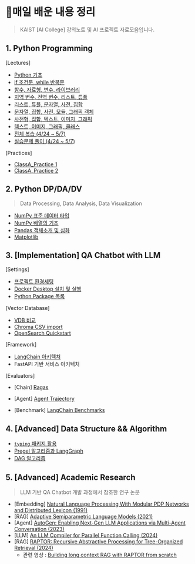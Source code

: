 # 💾매일 배운 내용 정리



> KAIST [AI College]  강의노트 및 AI 프로젝트 자료모음입니다.



## 1. Python Programming

[Lectures]

- [Python 기초](notes/0424_PythonBasic.md)
- [if 조건문, while 반복문](notes/0425_IfWhile.md)
- [함수, 자료형, 변수, 라이브러리](notes/0426_FuncLib.md)
- [지역 변수, 전역 변수, 리스트, 튜플](notes/0427_Variables.md)
- [리스트, 튜플, 문자열, 사전, 집합](notes/0428_ListTuple.md)
- [문자열, 집합, 사전, 모듈, 그래픽 객체](notes/0501_StrDict.md)
- [사전형, 집합, 텍스트, 이미지, 그래픽](notes/0502_ImgGraphic.md)
- [텍스트, 이미지, 그래픽, 클래스](notes/0503_Class.md)
- [전체 복습 (4/24 ~ 5/7)](notes/0509_Review.md)
- [실습문제 풀이 (4/24 ~ 5/7)](notes/0510_QAPractice.md)

[Practices]

- [ClassA_Practice 1](notes/0430_Practice1.md)
- [ClassA_Practice 2](notes/0507_Practice2.md)



## 2. Python DP/DA/DV 

> Data Processing, Data Analysis, Data Visualization

- [NumPy 표준 데이터 타입](notes/0511_NumPy.md)
- [NumPy 배열의 기초](notes/0512_NumPy2.md)
- [Pandas 객체소개 및 심화](notes/0515_Pandas.md)
- [Matplotlib](notes/0517_Matplotlib.md)



## 3. [Implementation] QA Chatbot with LLM

[Settings]

- [프로젝트 환경세팅](notes/0919_QASetting.md)
- [Docker Desktop 설치 및 실행](notes/1006_Docker.md)
- [Python Package 목록](notes/1228_QApackages.md)

[Vector Database]

- [VDB 비교](notes/1112_VectorDB.md)
- [Chroma CSV import](notes/0921_CSV.md)
- [OpenSearch Quickstart](notes/1010_OpenSearch.md)

[Framework]

- [LangChain 아키텍처](notes/1119_LangChain.md)
- FastAPI 기반 서비스 아키텍처

[Evaluators]

- [Chain] [Ragas](notes/1223_Ragas.md)
- [Agent] [Agent Trajectory](notes/0303_Trajectory.md)

- [Benchmark] [LangChain Benchmarks](notes/0316_Benchmarks.md)



## 4. [Advanced] Data Structure && Algorithm

- [`typing` 패키지 활용](notes/0310_typing.md)
- [Pregel 알고리즘과 LangGraph](notes/0313_Pregel.md)
- [DAG 알고리즘](notes/0320_DAG.md)



## 5. [Advanced] Academic Research
> LLM 기반 QA Chatbot 개발 과정에서 참조한 연구 논문 

- [Embedding] [Natural Language Processing With Modular PDP Networks and Distributed Lexicon (1991)](https://web.cs.ucla.edu/~dyer/Papers/CogSci91Risto.pdf)
- [RAG] [Adaptive Semiparametric Language Models (2021)](https://arxiv.org/abs/2102.02557)
- [Agent] [AutoGen: Enabling Next-Gen LLM Applications via Multi-Agent Conversation (2023)](https://arxiv.org/abs/2308.08155)
- [LLM] [An LLM Compiler for Parallel Function Calling (2024)](https://arxiv.org/abs/2312.04511)
- [RAG] [RAPTOR: Recursive Abstractive Processing for Tree-Organized Retrieval (2024)](https://arxiv.org/abs/2401.18059)
  - 관련 영상 : [Building long context RAG with RAPTOR from scratch](https://www.youtube.com/watch?v=jbGchdTL7d0)

